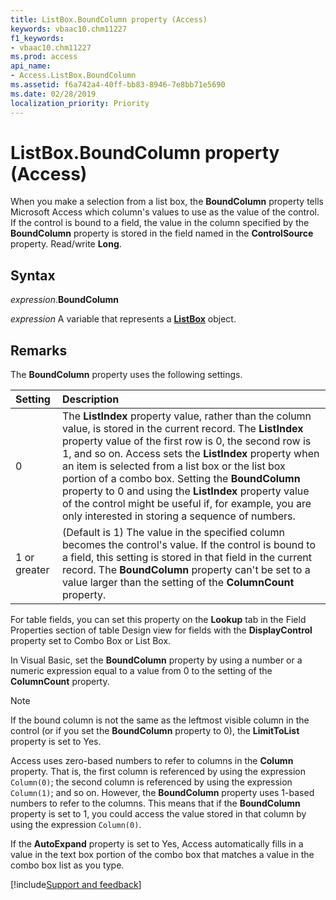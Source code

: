 ```yaml
---
title: ListBox.BoundColumn property (Access)
keywords: vbaac10.chm11227
f1_keywords:
- vbaac10.chm11227
ms.prod: access
api_name:
- Access.ListBox.BoundColumn
ms.assetid: f6a742a4-40ff-bb83-8946-7e8bb71e5690
ms.date: 02/28/2019
localization_priority: Priority
---
```



# ListBox.BoundColumn property (Access)

When you make a selection from a list box, the **BoundColumn** property tells Microsoft Access which column's values to use as the value of the control. If the control is bound to a field, the value in the column specified by the **BoundColumn** property is stored in the field named in the **ControlSource** property. Read/write **Long**.


## Syntax

_expression_.**BoundColumn**

_expression_ A variable that represents a **[ListBox](Access.ListBox.md)** object.


## Remarks

The **BoundColumn** property uses the following settings.

|Setting|Description|
|:-----|:-----|
|0|The **ListIndex** property value, rather than the column value, is stored in the current record. The **ListIndex** property value of the first row is 0, the second row is 1, and so on. Access sets the **ListIndex** property when an item is selected from a list box or the list box portion of a combo box. Setting the **BoundColumn** property to 0 and using the **ListIndex** property value of the control might be useful if, for example, you are only interested in storing a sequence of numbers.|
|1 or greater|(Default is 1) The value in the specified column becomes the control's value. If the control is bound to a field, this setting is stored in that field in the current record. The **BoundColumn** property can't be set to a value larger than the setting of the **ColumnCount** property.|

For table fields, you can set this property on the **Lookup** tab in the Field Properties section of table Design view for fields with the **DisplayControl** property set to Combo Box or List Box.

In Visual Basic, set the **BoundColumn** property by using a number or a numeric expression equal to a value from 0 to the setting of the **ColumnCount** property.

> [!NOTE] 
> If the bound column is not the same as the leftmost visible column in the control (or if you set the **BoundColumn** property to 0), the **LimitToList** property is set to Yes.

Access uses zero-based numbers to refer to columns in the **Column** property. That is, the first column is referenced by using the expression `Column(0)`; the second column is referenced by using the expression  `Column(1)`; and so on. However, the **BoundColumn** property uses 1-based numbers to refer to the columns. This means that if the **BoundColumn** property is set to 1, you could access the value stored in that column by using the expression `Column(0)`.

If the **AutoExpand** property is set to Yes, Access automatically fills in a value in the text box portion of the combo box that matches a value in the combo box list as you type.



[!include[Support and feedback](~/includes/feedback-boilerplate.md)]